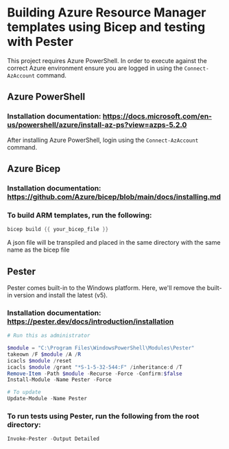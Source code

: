# Building Azure Resource Manager templates using Bicep and testing with Pester

This project requires Azure PowerShell. In order to execute against the correct Azure environment ensure you are logged in using the `Connect-AzAccount` command.

## Azure PowerShell

### Installation documentation: https://docs.microsoft.com/en-us/powershell/azure/install-az-ps?view=azps-5.2.0

After installing Azure PowerShell, login using the `Connect-AzAccount` command.

## Azure Bicep

### Installation documentation: https://github.com/Azure/bicep/blob/main/docs/installing.md

### To build ARM templates, run the following:

```powershell
bicep build {{ your_bicep_file }}
```

A json file will be transpiled and placed in the same directory with the same name as the bicep file

## Pester

Pester comes built-in to the Windows platform. Here, we'll remove the built-in version and install the latest (v5).

### Installation documentation: https://pester.dev/docs/introduction/installation

```powershell
# Run this as administrator

$module = "C:\Program Files\WindowsPowerShell\Modules\Pester"
takeown /F $module /A /R
icacls $module /reset
icacls $module /grant "*S-1-5-32-544:F" /inheritance:d /T
Remove-Item -Path $module -Recurse -Force -Confirm:$false
Install-Module -Name Pester -Force

# To update
Update-Module -Name Pester
```

### To run tests using Pester, run the following from the root directory:

```powershell
Invoke-Pester -Output Detailed
```